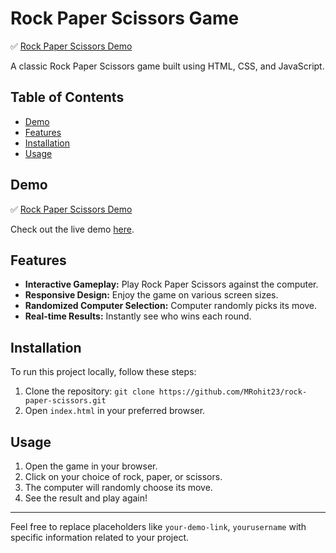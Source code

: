 # Rock Paper Scissors Game

✅ [Rock Paper Scissors Demo](https://your-demo-link.com/)

A classic Rock Paper Scissors game built using HTML, CSS, and JavaScript.

## Table of Contents

- [Demo](#demo)
- [Features](#features)
- [Installation](#installation)
- [Usage](#usage)

## Demo

✅ [Rock Paper Scissors Demo](https://your-demo-link.com/)

Check out the live demo [here](https://your-demo-link.com/).

## Features

- **Interactive Gameplay:** Play Rock Paper Scissors against the computer.
- **Responsive Design:** Enjoy the game on various screen sizes.
- **Randomized Computer Selection:** Computer randomly picks its move.
- **Real-time Results:** Instantly see who wins each round.

## Installation

To run this project locally, follow these steps:

1. Clone the repository: `git clone https://github.com/MRohit23/rock-paper-scissors.git`
2. Open `index.html` in your preferred browser.

## Usage

1. Open the game in your browser.
2. Click on your choice of rock, paper, or scissors.
3. The computer will randomly choose its move.
4. See the result and play again!

---

Feel free to replace placeholders like `your-demo-link`, `yourusername` with specific information related to your project.
